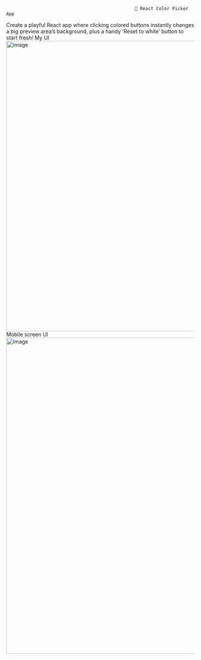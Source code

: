 
                                                          
                                                          
                                                    🎨 React Color Picker App
Create a playful React app where clicking colored buttons instantly changes a big preview area’s background, plus a handy ‘Reset to white’ button to start fresh!
My UI
<img width="945" height="775" alt="image" src="https://github.com/user-attachments/assets/8cb9ad31-f505-452f-9a34-6c45e81d9297" />
Mobile screen  UI
<img width="556" height="844" alt="image" src="https://github.com/user-attachments/assets/0eac632d-0c76-4337-9797-ec640032fcd8" />

                                                          
                                                          
